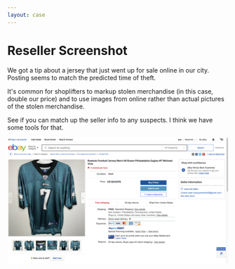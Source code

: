 ```yaml
---
layout: case
---
```

# Reseller Screenshot

We got a tip about a jersey that just went up for sale online in our city. Posting seems to match the predicted time of theft.

It's common for shoplifters to markup stolen merchandise (in this case, double our price) and to use images from online rather than actual pictures of the stolen merchandise.

See if you can match up the seller info to any suspects. I think we have some tools for that.

![Screenshot of reseller page, showing the email address topquarterback95@gmail.com.](../assets/img/reseller_screenshot.png)
